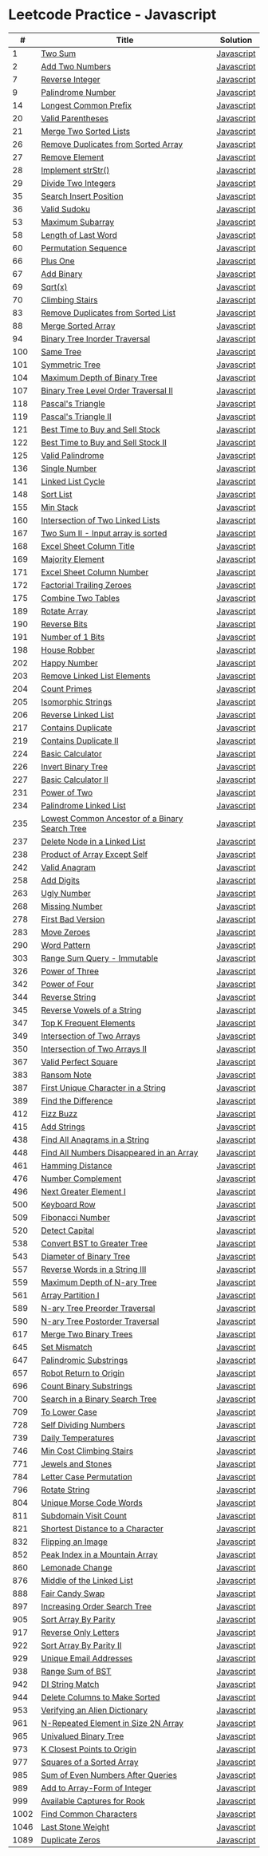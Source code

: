 # Leetcode Practice - Javascript


| # | Title | Solution |
|---|----|-----|
| 1 | [Two Sum](https://leetcode.com//problems/two-sum) | [Javascript](solutions/1_TwoSum.js) |
| 2 | [Add Two Numbers](https://leetcode.com//problems/add-two-numbers) | [Javascript](solutions/2_AddTwoNumbers.js) |
| 7 | [Reverse Integer](https://leetcode.com//problems/reverse-integer) | [Javascript](solutions/3_ReverseInteger.js) |
| 9 | [Palindrome Number](https://leetcode.com//problems/palindrome-number) | [Javascript](solutions/4_PalindromeNumber.js) |
| 14 | [Longest Common Prefix](https://leetcode.com//problems/longest-common-prefix) | [Javascript](solutions/5_LongestCommonPrefix.js) |
| 20 | [Valid Parentheses](https://leetcode.com//problems/valid-parentheses) | [Javascript](solutions/6_ValidParentheses.js) |
| 21 | [Merge Two Sorted Lists](https://leetcode.com//problems/merge-two-sorted-lists) | [Javascript](solutions/7_MergeTwoSortedLists.js) |
| 26 | [Remove Duplicates from Sorted Array](https://leetcode.com//problems/remove-duplicates-from-sorted-array) | [Javascript](solutions/8_RemoveDuplicatesfromSortedArray.js) |
| 27 | [Remove Element](https://leetcode.com//problems/remove-element) | [Javascript](solutions/9_RemoveElement.js) |
| 28 | [Implement strStr()](https://leetcode.com//problems/implement-strstr) | [Javascript](solutions/10_ImplementstrStr().js) |
| 29 | [Divide Two Integers](https://leetcode.com//problems/divide-two-integers) | [Javascript](solutions/11_DivideTwoIntegers.js) |
| 35 | [Search Insert Position](https://leetcode.com//problems/search-insert-position) | [Javascript](solutions/12_SearchInsertPosition.js) |
| 36 | [Valid Sudoku](https://leetcode.com//problems/valid-sudoku) | [Javascript](solutions/13_ValidSudoku.js) |
| 53 | [Maximum Subarray](https://leetcode.com//problems/maximum-subarray) | [Javascript](solutions/14_MaximumSubarray.js) |
| 58 | [Length of Last Word](https://leetcode.com//problems/length-of-last-word) | [Javascript](solutions/15_LengthofLastWord.js) |
| 60 | [Permutation Sequence](https://leetcode.com//problems/permutation-sequence) | [Javascript](solutions/16_PermutationSequence.js) |
| 66 | [Plus One](https://leetcode.com//problems/plus-one) | [Javascript](solutions/17_PlusOne.js) |
| 67 | [Add Binary](https://leetcode.com//problems/add-binary) | [Javascript](solutions/18_AddBinary.js) |
| 69 | [Sqrt(x)](https://leetcode.com//problems/sqrtx) | [Javascript](solutions/19_Sqrt(x).js) |
| 70 | [Climbing Stairs](https://leetcode.com//problems/climbing-stairs) | [Javascript](solutions/20_ClimbingStairs.js) |
| 83 | [Remove Duplicates from Sorted List](https://leetcode.com//problems/remove-duplicates-from-sorted-list) | [Javascript](solutions/21_RemoveDuplicatesfromSortedList.js) |
| 88 | [Merge Sorted Array](https://leetcode.com//problems/merge-sorted-array) | [Javascript](solutions/22_MergeSortedArray.js) |
| 94 | [Binary Tree Inorder Traversal](https://leetcode.com//problems/binary-tree-inorder-traversal) | [Javascript](solutions/23_BinaryTreeInorderTraversal.js) |
| 100 | [Same Tree](https://leetcode.com//problems/same-tree) | [Javascript](solutions/24_SameTree.js) |
| 101 | [Symmetric Tree](https://leetcode.com//problems/symmetric-tree) | [Javascript](solutions/25_SymmetricTree.js) |
| 104 | [Maximum Depth of Binary Tree](https://leetcode.com//problems/maximum-depth-of-binary-tree) | [Javascript](solutions/26_MaximumDepthofBinaryTree.js) |
| 107 | [Binary Tree Level Order Traversal II](https://leetcode.com//problems/binary-tree-level-order-traversal-ii) | [Javascript](solutions/27_BinaryTreeLevelOrderTraversalII.js) |
| 118 | [Pascal's Triangle](https://leetcode.com//problems/pascals-triangle) | [Javascript](solutions/28_Pascal'sTriangle.js) |
| 119 | [Pascal's Triangle II](https://leetcode.com//problems/pascals-triangle-ii) | [Javascript](solutions/29_Pascal'sTriangleII.js) |
| 121 | [Best Time to Buy and Sell Stock](https://leetcode.com//problems/best-time-to-buy-and-sell-stock) | [Javascript](solutions/30_BestTimetoBuyandSellStock.js) |
| 122 | [Best Time to Buy and Sell Stock II](https://leetcode.com//problems/best-time-to-buy-and-sell-stock-ii) | [Javascript](solutions/31_BestTimetoBuyandSellStockII.js) |
| 125 | [Valid Palindrome](https://leetcode.com//problems/valid-palindrome) | [Javascript](solutions/32_ValidPalindrome.js) |
| 136 | [Single Number](https://leetcode.com//problems/single-number) | [Javascript](solutions/33_SingleNumber.js) |
| 141 | [Linked List Cycle](https://leetcode.com//problems/linked-list-cycle) | [Javascript](solutions/34_LinkedListCycle.js) |
| 148 | [Sort List](https://leetcode.com//problems/sort-list) | [Javascript](solutions/35_SortList.js) |
| 155 | [Min Stack](https://leetcode.com//problems/min-stack) | [Javascript](solutions/36_MinStack.js) |
| 160 | [Intersection of Two Linked Lists](https://leetcode.com//problems/intersection-of-two-linked-lists) | [Javascript](solutions/37_IntersectionofTwoLinkedLists.js) |
| 167 | [Two Sum II - Input array is sorted](https://leetcode.com//problems/two-sum-ii-input-array-is-sorted) | [Javascript](solutions/38_TwoSumII-Inputarrayissorted.js) |
| 168 | [Excel Sheet Column Title](https://leetcode.com//problems/excel-sheet-column-title) | [Javascript](solutions/39_ExcelSheetColumnTitle.js) |
| 169 | [Majority Element](https://leetcode.com//problems/majority-element) | [Javascript](solutions/40_MajorityElement.js) |
| 171 | [Excel Sheet Column Number](https://leetcode.com//problems/excel-sheet-column-number) | [Javascript](solutions/41_ExcelSheetColumnNumber.js) |
| 172 | [Factorial Trailing Zeroes](https://leetcode.com//problems/factorial-trailing-zeroes) | [Javascript](solutions/42_FactorialTrailingZeroes.js) |
| 175 | [Combine Two Tables](https://leetcode.com//problems/combine-two-tables) | [Javascript](solutions/43_CombineTwoTables.js) |
| 189 | [Rotate Array](https://leetcode.com//problems/rotate-array) | [Javascript](solutions/44_RotateArray.js) |
| 190 | [Reverse Bits](https://leetcode.com//problems/reverse-bits) | [Javascript](solutions/45_ReverseBits.js) |
| 191 | [Number of 1 Bits](https://leetcode.com//problems/number-of-1-bits) | [Javascript](solutions/46_Numberof1Bits.js) |
| 198 | [House Robber](https://leetcode.com//problems/house-robber) | [Javascript](solutions/47_HouseRobber.js) |
| 202 | [Happy Number](https://leetcode.com//problems/happy-number) | [Javascript](solutions/48_HappyNumber.js) |
| 203 | [Remove Linked List Elements](https://leetcode.com//problems/remove-linked-list-elements) | [Javascript](solutions/49_RemoveLinkedListElements.js) |
| 204 | [Count Primes](https://leetcode.com//problems/count-primes) | [Javascript](solutions/50_CountPrimes.js) |
| 205 | [Isomorphic Strings](https://leetcode.com//problems/isomorphic-strings) | [Javascript](solutions/51_IsomorphicStrings.js) |
| 206 | [Reverse Linked List](https://leetcode.com//problems/reverse-linked-list) | [Javascript](solutions/52_ReverseLinkedList.js) |
| 217 | [Contains Duplicate](https://leetcode.com//problems/contains-duplicate) | [Javascript](solutions/53_ContainsDuplicate.js) |
| 219 | [Contains Duplicate II](https://leetcode.com//problems/contains-duplicate-ii) | [Javascript](solutions/54_ContainsDuplicateII.js) |
| 224 | [Basic Calculator](https://leetcode.com//problems/basic-calculator) | [Javascript](solutions/55_BasicCalculator.js) |
| 226 | [Invert Binary Tree](https://leetcode.com//problems/invert-binary-tree) | [Javascript](solutions/56_InvertBinaryTree.js) |
| 227 | [Basic Calculator II](https://leetcode.com//problems/basic-calculator-ii) | [Javascript](solutions/57_BasicCalculatorII.js) |
| 231 | [Power of Two](https://leetcode.com//problems/power-of-two) | [Javascript](solutions/58_PowerofTwo.js) |
| 234 | [Palindrome Linked List](https://leetcode.com//problems/palindrome-linked-list) | [Javascript](solutions/59_PalindromeLinkedList.js) |
| 235 | [Lowest Common Ancestor of a Binary Search Tree](https://leetcode.com//problems/lowest-common-ancestor-of-a-binary-search-tree) | [Javascript](solutions/60_LowestCommonAncestorofaBinarySearchTree.js) |
| 237 | [Delete Node in a Linked List](https://leetcode.com//problems/delete-node-in-a-linked-list) | [Javascript](solutions/61_DeleteNodeinaLinkedList.js) |
| 238 | [Product of Array Except Self](https://leetcode.com//problems/product-of-array-except-self) | [Javascript](solutions/62_ProductofArrayExceptSelf.js) |
| 242 | [Valid Anagram](https://leetcode.com//problems/valid-anagram) | [Javascript](solutions/63_ValidAnagram.js) |
| 258 | [Add Digits](https://leetcode.com//problems/add-digits) | [Javascript](solutions/64_AddDigits.js) |
| 263 | [Ugly Number](https://leetcode.com//problems/ugly-number) | [Javascript](solutions/65_UglyNumber.js) |
| 268 | [Missing Number](https://leetcode.com//problems/missing-number) | [Javascript](solutions/66_MissingNumber.js) |
| 278 | [First Bad Version](https://leetcode.com//problems/first-bad-version) | [Javascript](solutions/67_FirstBadVersion.js) |
| 283 | [Move Zeroes](https://leetcode.com//problems/move-zeroes) | [Javascript](solutions/68_MoveZeroes.js) |
| 290 | [Word Pattern](https://leetcode.com//problems/word-pattern) | [Javascript](solutions/69_WordPattern.js) |
| 303 | [Range Sum Query - Immutable](https://leetcode.com//problems/range-sum-query-immutable) | [Javascript](solutions/70_RangeSumQuery-Immutable.js) |
| 326 | [Power of Three](https://leetcode.com//problems/power-of-three) | [Javascript](solutions/71_PowerofThree.js) |
| 342 | [Power of Four](https://leetcode.com//problems/power-of-four) | [Javascript](solutions/72_PowerofFour.js) |
| 344 | [Reverse String](https://leetcode.com//problems/reverse-string) | [Javascript](solutions/73_ReverseString.js) |
| 345 | [Reverse Vowels of a String](https://leetcode.com//problems/reverse-vowels-of-a-string) | [Javascript](solutions/74_ReverseVowelsofaString.js) |
| 347 | [Top K Frequent Elements](https://leetcode.com//problems/top-k-frequent-elements) | [Javascript](solutions/75_TopKFrequentElements.js) |
| 349 | [Intersection of Two Arrays](https://leetcode.com//problems/intersection-of-two-arrays) | [Javascript](solutions/76_IntersectionofTwoArrays.js) |
| 350 | [Intersection of Two Arrays II](https://leetcode.com//problems/intersection-of-two-arrays-ii) | [Javascript](solutions/77_IntersectionofTwoArraysII.js) |
| 367 | [Valid Perfect Square](https://leetcode.com//problems/valid-perfect-square) | [Javascript](solutions/78_ValidPerfectSquare.js) |
| 383 | [Ransom Note](https://leetcode.com//problems/ransom-note) | [Javascript](solutions/79_RansomNote.js) |
| 387 | [First Unique Character in a String](https://leetcode.com//problems/first-unique-character-in-a-string) | [Javascript](solutions/80_FirstUniqueCharacterinaString.js) |
| 389 | [Find the Difference](https://leetcode.com//problems/find-the-difference) | [Javascript](solutions/81_FindtheDifference.js) |
| 412 | [Fizz Buzz](https://leetcode.com//problems/fizz-buzz) | [Javascript](solutions/82_FizzBuzz.js) |
| 415 | [Add Strings](https://leetcode.com//problems/add-strings) | [Javascript](solutions/83_AddStrings.js) |
| 438 | [Find All Anagrams in a String](https://leetcode.com//problems/find-all-anagrams-in-a-string) | [Javascript](solutions/84_FindAllAnagramsinaString.js) |
| 448 | [Find All Numbers Disappeared in an Array](https://leetcode.com//problems/find-all-numbers-disappeared-in-an-array) | [Javascript](solutions/85_FindAllNumbersDisappearedinanArray.js) |
| 461 | [Hamming Distance](https://leetcode.com//problems/hamming-distance) | [Javascript](solutions/86_HammingDistance.js) |
| 476 | [Number Complement](https://leetcode.com//problems/number-complement) | [Javascript](solutions/87_NumberComplement.js) |
| 496 | [Next Greater Element I](https://leetcode.com//problems/next-greater-element-i) | [Javascript](solutions/88_NextGreaterElementI.js) |
| 500 | [Keyboard Row](https://leetcode.com//problems/keyboard-row) | [Javascript](solutions/89_KeyboardRow.js) |
| 509 | [Fibonacci Number](https://leetcode.com//problems/fibonacci-number) | [Javascript](solutions/90_FibonacciNumber.js) |
| 520 | [Detect Capital](https://leetcode.com//problems/detect-capital) | [Javascript](solutions/91_DetectCapital.js) |
| 538 | [Convert BST to Greater Tree](https://leetcode.com//problems/convert-bst-to-greater-tree) | [Javascript](solutions/92_ConvertBSTtoGreaterTree.js) |
| 543 | [Diameter of Binary Tree](https://leetcode.com//problems/diameter-of-binary-tree) | [Javascript](solutions/93_DiameterofBinaryTree.js) |
| 557 | [Reverse Words in a String III](https://leetcode.com//problems/reverse-words-in-a-string-iii) | [Javascript](solutions/94_ReverseWordsinaStringIII.js) |
| 559 | [Maximum Depth of N-ary Tree](https://leetcode.com//problems/maximum-depth-of-n-ary-tree) | [Javascript](solutions/95_MaximumDepthofN-aryTree.js) |
| 561 | [Array Partition I](https://leetcode.com//problems/array-partition-i) | [Javascript](solutions/96_ArrayPartitionI.js) |
| 589 | [N-ary Tree Preorder Traversal](https://leetcode.com//problems/n-ary-tree-preorder-traversal) | [Javascript](solutions/97_N-aryTreePreorderTraversal.js) |
| 590 | [N-ary Tree Postorder Traversal](https://leetcode.com//problems/n-ary-tree-postorder-traversal) | [Javascript](solutions/98_N-aryTreePostorderTraversal.js) |
| 617 | [Merge Two Binary Trees](https://leetcode.com//problems/merge-two-binary-trees) | [Javascript](solutions/99_MergeTwoBinaryTrees.js) |
| 645 | [Set Mismatch](https://leetcode.com//problems/set-mismatch) | [Javascript](solutions/100_SetMismatch.js) |
| 647 | [Palindromic Substrings](https://leetcode.com//problems/palindromic-substrings) | [Javascript](solutions/101_PalindromicSubstrings.js) |
| 657 | [Robot Return to Origin](https://leetcode.com//problems/robot-return-to-origin) | [Javascript](solutions/102_RobotReturntoOrigin.js) |
| 696 | [Count Binary Substrings](https://leetcode.com//problems/count-binary-substrings) | [Javascript](solutions/103_CountBinarySubstrings.js) |
| 700 | [Search in a Binary Search Tree](https://leetcode.com//problems/search-in-a-binary-search-tree) | [Javascript](solutions/104_SearchinaBinarySearchTree.js) |
| 709 | [To Lower Case](https://leetcode.com//problems/to-lower-case) | [Javascript](solutions/105_ToLowerCase.js) |
| 728 | [Self Dividing Numbers](https://leetcode.com//problems/self-dividing-numbers) | [Javascript](solutions/106_SelfDividingNumbers.js) |
| 739 | [Daily Temperatures](https://leetcode.com//problems/daily-temperatures) | [Javascript](solutions/107_DailyTemperatures.js) |
| 746 | [Min Cost Climbing Stairs](https://leetcode.com//problems/min-cost-climbing-stairs) | [Javascript](solutions/108_MinCostClimbingStairs.js) |
| 771 | [Jewels and Stones](https://leetcode.com//problems/jewels-and-stones) | [Javascript](solutions/109_JewelsandStones.js) |
| 784 | [Letter Case Permutation](https://leetcode.com//problems/letter-case-permutation) | [Javascript](solutions/110_LetterCasePermutation.js) |
| 796 | [Rotate String](https://leetcode.com//problems/rotate-string) | [Javascript](solutions/111_RotateString.js) |
| 804 | [Unique Morse Code Words](https://leetcode.com//problems/unique-morse-code-words) | [Javascript](solutions/112_UniqueMorseCodeWords.js) |
| 811 | [Subdomain Visit Count](https://leetcode.com//problems/subdomain-visit-count) | [Javascript](solutions/113_SubdomainVisitCount.js) |
| 821 | [Shortest Distance to a Character](https://leetcode.com//problems/shortest-distance-to-a-character) | [Javascript](solutions/114_ShortestDistancetoaCharacter.js) |
| 832 | [Flipping an Image](https://leetcode.com//problems/flipping-an-image) | [Javascript](solutions/115_FlippinganImage.js) |
| 852 | [Peak Index in a Mountain Array](https://leetcode.com//problems/peak-index-in-a-mountain-array) | [Javascript](solutions/116_PeakIndexinaMountainArray.js) |
| 860 | [Lemonade Change](https://leetcode.com//problems/lemonade-change) | [Javascript](solutions/117_LemonadeChange.js) |
| 876 | [Middle of the Linked List](https://leetcode.com//problems/middle-of-the-linked-list) | [Javascript](solutions/118_MiddleoftheLinkedList.js) |
| 888 | [Fair Candy Swap](https://leetcode.com//problems/fair-candy-swap) | [Javascript](solutions/119_FairCandySwap.js) |
| 897 | [Increasing Order Search Tree](https://leetcode.com//problems/increasing-order-search-tree) | [Javascript](solutions/120_IncreasingOrderSearchTree.js) |
| 905 | [Sort Array By Parity](https://leetcode.com//problems/sort-array-by-parity) | [Javascript](solutions/121_SortArrayByParity.js) |
| 917 | [Reverse Only Letters](https://leetcode.com//problems/reverse-only-letters) | [Javascript](solutions/122_ReverseOnlyLetters.js) |
| 922 | [Sort Array By Parity II](https://leetcode.com//problems/sort-array-by-parity-ii) | [Javascript](solutions/123_SortArrayByParityII.js) |
| 929 | [Unique Email Addresses](https://leetcode.com//problems/unique-email-addresses) | [Javascript](solutions/124_UniqueEmailAddresses.js) |
| 938 | [Range Sum of BST](https://leetcode.com//problems/range-sum-of-bst) | [Javascript](solutions/125_RangeSumofBST.js) |
| 942 | [DI String Match](https://leetcode.com//problems/di-string-match) | [Javascript](solutions/126_DIStringMatch.js) |
| 944 | [Delete Columns to Make Sorted](https://leetcode.com//problems/delete-columns-to-make-sorted) | [Javascript](solutions/127_DeleteColumnstoMakeSorted.js) |
| 953 | [Verifying an Alien Dictionary](https://leetcode.com//problems/verifying-an-alien-dictionary) | [Javascript](solutions/128_VerifyinganAlienDictionary.js) |
| 961 | [N-Repeated Element in Size 2N Array](https://leetcode.com//problems/n-repeated-element-in-size-2n-array) | [Javascript](solutions/129_N-RepeatedElementinSize2NArray.js) |
| 965 | [Univalued Binary Tree](https://leetcode.com//problems/univalued-binary-tree) | [Javascript](solutions/130_UnivaluedBinaryTree.js) |
| 973 | [K Closest Points to Origin](https://leetcode.com//problems/k-closest-points-to-origin) | [Javascript](solutions/131_KClosestPointstoOrigin.js) |
| 977 | [Squares of a Sorted Array](https://leetcode.com//problems/squares-of-a-sorted-array) | [Javascript](solutions/132_SquaresofaSortedArray.js) |
| 985 | [Sum of Even Numbers After Queries](https://leetcode.com//problems/sum-of-even-numbers-after-queries) | [Javascript](solutions/133_SumofEvenNumbersAfterQueries.js) |
| 989 | [Add to Array-Form of Integer](https://leetcode.com//problems/add-to-array-form-of-integer) | [Javascript](solutions/134_AddtoArray-FormofInteger.js) |
| 999 | [Available Captures for Rook](https://leetcode.com//problems/available-captures-for-rook) | [Javascript](solutions/135_AvailableCapturesforRook.js) |
| 1002 | [Find Common Characters](https://leetcode.com//problems/find-common-characters) | [Javascript](solutions/136_FindCommonCharacters.js) |
| 1046 | [Last Stone Weight](https://leetcode.com//problems/last-stone-weight) | [Javascript](solutions/137_LastStoneWeight.js) |
| 1089 | [Duplicate Zeros](https://leetcode.com//problems/duplicate-zeros) | [Javascript](solutions/138_DuplicateZeros.js) |
